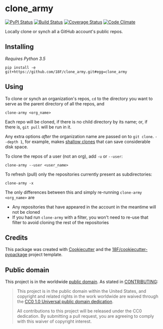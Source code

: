 # clone_army

[![PyPI Status](https://img.shields.io/pypi/v/clone_army.svg)](https://pypi.python.org/pypi/clone_army)
[![Build Status](https://img.shields.io/travis/18F/clone_army.svg?branch=master)](https://travis-ci.org/18F/clone_army)
[![Coverage Status](https://coveralls.io/repos/github/18F/clone_army.svg?branch=master)](https://coveralls.io/github/18F/clone_army?branch=master)
[![Code Climate](https://codeclimate.com/github/18F/clone_army.svg)](https://codeclimate.com/github/18F/clone_army)

Locally clone or synch all a GitHub account's public repos.


## Installing

*Requires Python 3.5*

    pip install -e git+https://github.com/18F/clone_army.git#egg=clone_army

## Using

To clone or synch an organization's repos, `cd` to the directory you want
to serve as the parent directory of all the repos, and

    clone-army <org_name>

Each repo will be cloned, if there is no child directory by its name; or,
if there is, `git pull` will be run in it.

Any extra options *after* the organization name are passed on to `git clone`.
`--depth 1`, for example, makes
[shallow clones](https://www.perforce.com/blog/141218/git-beyond-basics-using-shallow-clones)
that can save considerable disk space.

To clone the repos of a user (not an org), add `-u` or `--user`:

    clone-army --user <user_name>

To refresh (pull) only the repositories currently present as subdirectories:

    clone-army -x

The only differences between this and simply re-running `clone-army <org_name>`
are

- Any repositories that have appeared in the account in the meantime will
not be cloned
- If you had run `clone-army` with a filter, you won't need to re-use that
filter to avoid cloning the rest of the repositories

## Credits

This package was created with [Cookiecutter](https://github.com/audreyr/cookiecutter)
and the [18F/cookiecutter-pypackage](https://github.com/audreyr/cookiecutter-pypackage)
project template.

## Public domain

This project is in the worldwide [public domain](LICENSE.md). As stated in [CONTRIBUTING](CONTRIBUTING.md):

> This project is in the public domain within the United States, and copyright and related rights in the work worldwide are waived through the [CC0 1.0 Universal public domain dedication](https://creativecommons.org/publicdomain/zero/1.0/).
>
> All contributions to this project will be released under the CC0 dedication. By submitting a pull request, you are agreeing to comply with this waiver of copyright interest.
